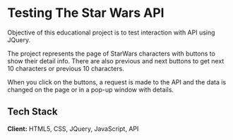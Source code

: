 # Testing The Star Wars API

Objective of this educational project is to test interaction with API using JQuery.

The project represents the page of StarWars characters with buttons to show their detail info. There are also previous and next buttons to get next 10 characters or previous 10 characters.

When you click on the buttons, a request is made to the API and the data is changed on the page or in a pop-up window with details.

## Tech Stack

**Client:** HTML5, CSS, JQuery, JavaScript, API